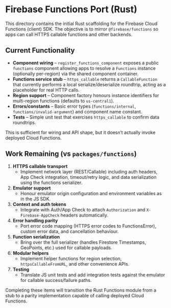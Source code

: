 # Firebase Functions Port (Rust)

This directory contains the initial Rust scaffolding for the Firebase Cloud Functions (client) SDK. The objective is to
mirror `@firebase/functions` so apps can call HTTPS callable functions and other backends.

## Current Functionality

- **Component wiring** – `register_functions_component` exposes a public `functions` component allowing apps to resolve a
  `Functions` instance (optionally per-region) via the shared component container.
- **Functions service stub** – `https_callable` returns a `CallableFunction` that currently performs a local
  serialize/deserialize roundtrip, acting as a placeholder for real HTTP calls.
- **Region support** – Component factory honours instance identifiers for multi-region functions (defaults to
  `us-central1`).
- **Errors/constants** – Basic error types (`functions/internal`, `functions/invalid-argument`) and component name
  constant.
- **Tests** – Simple unit test that exercises `https_callable` to confirm data roundtrips.

This is sufficient for wiring and API shape, but it doesn’t actually invoke deployed Cloud Functions.

## Work Remaining (vs `packages/functions`)

1. **HTTPS callable transport**
   - Implement network layer (REST/Callable) including auth headers, App Check integration, timeout/retry logic, and
     data serialization using the functions serializer.
2. **Emulator support**
   - Honour emulator origin configuration and environment variables as in the JS SDK.
3. **Context and auth tokens**
   - Integrate with Auth/App Check to attach `Authorization` and `X-Firebase-AppCheck` headers automatically.
4. **Error handling parity**
   - Port error code mapping (HTTPS error codes to FunctionsError), custom error data, and cancellation behaviour.
5. **Function serialization**
   - Bring over the full serializer (handles Firestore Timestamps, GeoPoints, etc.) used for callable payloads.
6. **Modular helpers**
   - Implement helper functions for region selection, `httpsCallableFromURL`, and other convenience APIs.
7. **Testing**
   - Translate JS unit tests and add integration tests against the emulator for callable success/failure paths.

Completing these items will transition the Rust Functions module from a stub to a parity implementation capable of
calling deployed Cloud Functions.
